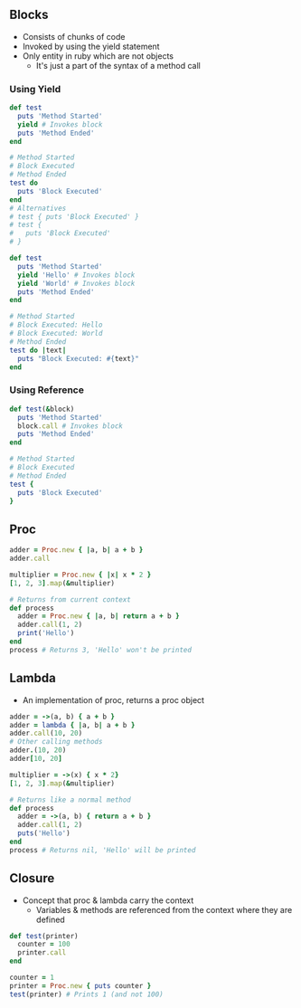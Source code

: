 ## Blocks
- Consists of chunks of code
- Invoked by using the yield statement
- Only entity in ruby which are not objects
  - It's just a part of the syntax of a method call

### Using Yield
```rb
def test
  puts 'Method Started'
  yield # Invokes block
  puts 'Method Ended'
end

# Method Started
# Block Executed
# Method Ended
test do
  puts 'Block Executed'
end
# Alternatives
# test { puts 'Block Executed' }
# test {
#   puts 'Block Executed'
# }

def test
  puts 'Method Started'
  yield 'Hello' # Invokes block
  yield 'World' # Invokes block
  puts 'Method Ended'
end

# Method Started
# Block Executed: Hello
# Block Executed: World
# Method Ended
test do |text|
  puts "Block Executed: #{text}"
end
```

### Using Reference
```rb
def test(&block)
  puts 'Method Started'
  block.call # Invokes block
  puts 'Method Ended'
end

# Method Started
# Block Executed
# Method Ended
test {
  puts 'Block Executed'
}
```

## Proc
```rb
adder = Proc.new { |a, b| a + b }
adder.call

multiplier = Proc.new { |x| x * 2 }
[1, 2, 3].map(&multiplier)

# Returns from current context
def process
  adder = Proc.new { |a, b| return a + b }
  adder.call(1, 2)
  print('Hello')
end
process # Returns 3, 'Hello' won't be printed
```

## Lambda
- An implementation of proc, returns a proc object

```rb
adder = ->(a, b) { a + b }
adder = lambda { |a, b| a + b }
adder.call(10, 20)
# Other calling methods
adder.(10, 20)
adder[10, 20]

multiplier = ->(x) { x * 2}
[1, 2, 3].map(&multiplier)

# Returns like a normal method
def process
  adder = ->(a, b) { return a + b }
  adder.call(1, 2)
  puts('Hello')
end
process # Returns nil, 'Hello' will be printed
```

## Closure
- Concept that proc & lambda carry the context
  - Variables & methods are referenced from the context where they are defined

```rb
def test(printer)
  counter = 100
  printer.call
end

counter = 1
printer = Proc.new { puts counter }
test(printer) # Prints 1 (and not 100)
```
